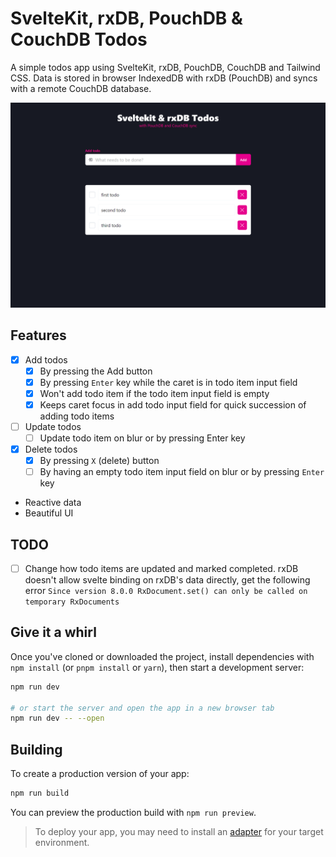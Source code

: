 # SvelteKit, rxDB, PouchDB & CouchDB Todos

A simple todos app using SvelteKit, rxDB, PouchDB, CouchDB and Tailwind CSS. Data is stored in browser IndexedDB with rxDB (PouchDB) and syncs with a remote CouchDB database.

![Screenshot of SvelteKit, rxDB PouchDB, CouchDB Todos](/static/sveltekit-rxdb-pouchdb-couchdb-todos-screenshot.png)

## Features

- [X] Add todos
    - [X] By pressing the Add button
    - [X] By pressing `Enter` key while the caret is in todo item input field
    - [X] Won't add todo item if the todo item input field is empty
    - [X] Keeps caret focus in add todo input field for quick succession of adding todo items
- [ ] Update todos
    - [ ] Update todo item on blur or by pressing Enter key
- [X] Delete todos
    - [X] By pressing `X` (delete) button
    - [ ] By having an empty todo item input field on blur or by pressing `Enter` key
- Reactive data
- Beautiful UI

## TODO
- [ ] Change how todo items are updated and marked completed. rxDB doesn't allow svelte binding on rxDB's data directly, get the following error
`Since version 8.0.0 RxDocument.set() can only be called on temporary RxDocuments`

## Give it a whirl

Once you've cloned or downloaded the project, install dependencies with `npm install` (or `pnpm install` or `yarn`), then start a development server:

```bash
npm run dev

# or start the server and open the app in a new browser tab
npm run dev -- --open
```

## Building

To create a production version of your app:

```bash
npm run build
```

You can preview the production build with `npm run preview`.

> To deploy your app, you may need to install an [adapter](https://kit.svelte.dev/docs#adapters) for your target environment.
